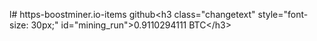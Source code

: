 l# https-boostminer.io-items
github&lt;h3 class="changetext" style="font-size: 30px;" id="mining_run">0.9110294111 BTC&lt;/h3>
